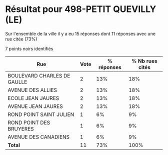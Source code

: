 # Résultat pour 498-PETIT QUEVILLY (LE)

Sur l'ensemble de la ville il y a eu 15 réponses dont 11 réponses avec une rue citée (73%)

7 points noirs identifiés

| Rue | Vote | % réponses | % Nb rues cités|
|-----|------|------------|----------------|
| BOULEVARD CHARLES DE GAULLE | 2 | 13% | 18%|
| AVENUE DES ALLIES | 2 | 13% | 18%|
| ECOLE JEAN JAURES | 2 | 13% | 18%|
| AVENUE JEAN JAURES | 2 | 13% | 18%|
| ROND POINT SAINT JULIEN | 1 | 6% | 9%|
| ROND POINT DES BRUYERES | 1 | 6% | 9%|
| AVENUE DES CANADIENS | 1 | 6% | 9%|
| **Total** | 11 | 73% | 100%|
